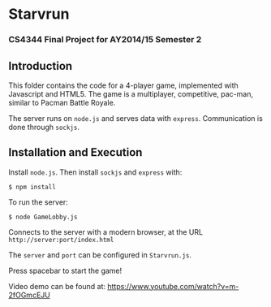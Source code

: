 # Starvrun
### CS4344 Final Project for AY2014/15 Semester 2

## Introduction
This folder contains the code for a 4-player game, implemented with Javascript and HTML5. 
The game is a multiplayer, competitive, pac-man, similar to Pacman Battle Royale.

The server runs on ```node.js``` and serves data with ```express```.  Communication is done through ```sockjs```.  

## Installation and Execution
Install ```node.js```.  Then install `sockjs` and `express` with:
```
$ npm install
```

To run the server:
```
$ node GameLobby.js
```

Connects to the server with a modern browser, at the URL ```http://server:port/index.html```

The ```server``` and ```port``` can be configured in ```Starvrun.js```.

Press spacebar to start the game!

Video demo can be found at: https://www.youtube.com/watch?v=m-2fOGmcEJU